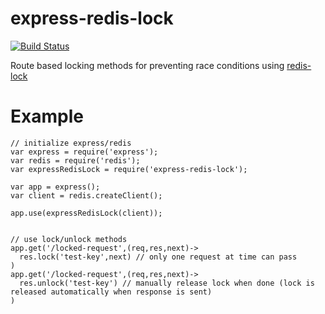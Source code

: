 # express-redis-lock

[![Build Status](https://travis-ci.org/jakubknejzlik/express-redis-lock.svg?branch=master)](https://travis-ci.org/jakubknejzlik/express-redis-lock)

Route based locking methods for preventing race conditions using [redis-lock](https://www.npmjs.com/package/redis-lock)


# Example

```
// initialize express/redis
var express = require('express');
var redis = require('redis');
var expressRedisLock = require('express-redis-lock');

var app = express();
var client = redis.createClient();

app.use(expressRedisLock(client));


// use lock/unlock methods
app.get('/locked-request',(req,res,next)->
  res.lock('test-key',next) // only one request at time can pass
)
app.get('/locked-request',(req,res,next)->
  res.unlock('test-key') // manually release lock when done (lock is released automatically when response is sent)
)
```